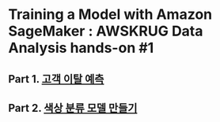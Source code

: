# Training a Model with Amazon SageMaker : AWSKRUG Data Analysis hands-on #1

## Part 1. [고객 이탈 예측](churn-prediction.md)

## Part 2. [색상 분류 모델 만들기](https://github.com/yansonz/2018-handson-data-02)
